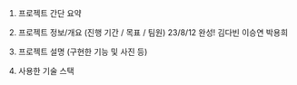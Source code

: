 1. 프로젝트 간단 요약


2. 프로젝트 정보/개요 (진행 기간 / 목표 / 팀원)
23/8/12 
완성!
김다빈 이승연 박용희
3. 프로젝트 설명 (구현한 기능 및 사진 등)


4. 사용한 기술 스택

